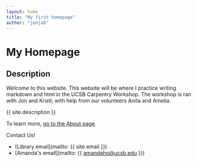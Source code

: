 ```yaml
---
layout: home
title: "My first homepage"
author: "jonjab"
---
```


# My Homepage

## Description

*Welcome* to this website. This website will be where I practice writing markdown and html in the UCSB Carpentry Workshop. The workshop is ran with Jon and Kristi; with help from our volunteers Anita and Amelia.

{{ site.description }}

To learn more, [go to the About page](about.md).

Contact Us!
- [Library email](mailto: {{ site.email }})  
- [Amanda's email](mailto: {{ amandaho@ucsb.edu }})
